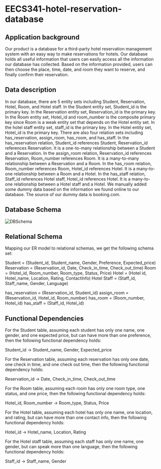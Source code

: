 # EECS341-hotel-reservation-database

## Application background
Our product is a database for a third-party hotel reservation management system with an easy way to make reservations for hotels. Our database holds all useful information that users can easily access all the information our database has collected. Based on the information provided, users can then choose the place, time, date, and room they want to reserve, and finally confirm their reservation.

## Data description 
In our database, there are 5 entity sets including Student, Reservation, Hotel, Room, and Hotel staff. In the Student entity set, Student_id is the primary key. In the Reservation entity set, Reservation_id is the primary key. In the Room entity set, Hotel_id and room_number is the composite primary key since Room is a weak entity set that depends on the Hotel entity set. In the hotel staff entity set, staff_id is the primary key. In the Hotel entity set, Hotel_id is the primary key. There are also four relation sets including has_reservation, assign_room, has_room, and has_staff.  In the has_reservation relation, Student_id references Student, Reservation_id references Reservation. It is a one-to-many relationship between a Student and a Reservation. In the assign_room relation, Reservation_id references Reservation, Room_number references Room. It is a many-to-many relationship between a Reservation and a Room. In the has_room relation, Room_number references Room, Hotel_id references Hotel. It is a many-to-one relationship between a Room and a Hotel. In the has_staff relation, Staff_id references Hotel staff, Hotel_id references Hotel. It is a many-to-one relationship between a Hotel staff and a Hotel. We manually added some dummy data based on the information we found online to our database. The source of our dummy data is booking.com. 

## Database Schema
![DBSchema](https://raw.github.com/wnam98/EECS341-hotel-reservation-database/master/docs/DBSchema.PNG "DBSchema")
## Relational Schema
Mapping our ER model to relational schemas, we get the following schema set: 

Student = (Student_id, Student_name, Gender, Preference, Expected_price)
Reservation = (Reservation_id, Date,  Check_in_time, Check_out_time)
Room = (Hotel_id, Room_number, Room_type, Status, Price)
Hotel = (Hotel id, Hotel_name, Location, Rating, ContactInfo)
Hotel Staff = (Staff_id, Staff_name, Gender, Language)

has_reservation = (Reservation_id, Student_id)
assign_room = (Reservation_id, Hotel_id, Room_number)
has_room = (Room_number, Hotel_id)
has_staff = (Staff_id, Hotel_id)

## Functional Dependencies
For the Student table, assuming each student has only one name, one gender, and one expected price, but can have more than one preference, then the following functional dependency holds: 

Student_id -> Student_name, Gender, Expected_price 

For the Reservation table, assuming each reservation has only one date, one check in time, and one check out time, then the following functional dependency holds: 

Reservation_id -> Date,  Check_in_time, Check_out_time

For the Room table, assuming each room has only one room type, one status, and one price, then the following functional dependency holds: 

Hotel_id, Room_number -> Room_type, Status, Price

For the Hotel table, assuming each hotel has only one name, one location, and rating, but can have more than one contact info, then the following functional dependency holds: 

Hotel_id -> Hotel_name, Location, Rating

For the Hotel staff table, assuming each staff has only one name, one gender, but can speak more than one language, then the following functional dependency holds: 

Staff_id -> Staff_name, Gender

